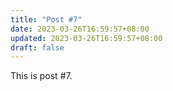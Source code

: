 ```yaml
---
title: "Post #7"
date: 2023-03-26T16:59:57+08:00
updated: 2023-03-26T16:59:57+08:00
draft: false
---
```

This is post #7.